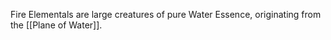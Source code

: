 Fire Elementals are large creatures of pure Water Essence, originating from the [[Plane of Water]].


